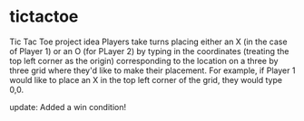 # tictactoe
Tic Tac Toe project idea
Players take turns placing either an X (in the case of Player 1) or an O (for PLayer 2) by typing in the coordinates (treating the top left corner as the origin) corresponding to the location on a three by three grid where they'd like to make their placement. For example, if Player 1 would like to place an X in the top left corner of the grid, they would type 0,0. 

update: Added a win condition!
